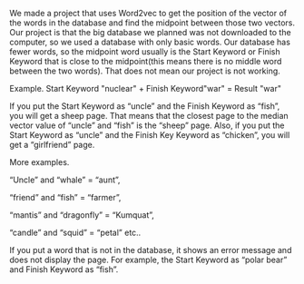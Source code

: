 We made a project that uses Word2vec to get the position of the vector of the words in the database and find the midpoint between those two vectors. Our project is that the big database we planned was not downloaded to the computer, so we used a database with only basic words. Our database has fewer words, so the midpoint word usually is the Start Keyword or Finish Keyword that is close to the midpoint(this means there is no middle word between the two words). That does not mean our project is not working.

Example. Start Keyword "nuclear" + Finish Keyword"war" = Result "war"


If you put the Start Keyword as “uncle” and the Finish Keyword as “fish”, you will get a sheep page. That means that the closest page to the median vector value of “uncle” and “fish” is the “sheep” page.
Also, if you put the Start Keyword as “uncle” and the Finish Key Keyword as “chicken”, you will get a “girlfriend” page.

More examples.

“Uncle” and “whale” = “aunt”,

“friend” and “fish” = “farmer”,

“mantis” and “dragonfly” = “Kumquat”,

“candle” and “squid” = “petal” etc..

If you put a word that is not in the database, it shows an error message and does not display the page. For example, the Start Keyword as “polar bear” and Finish Keyword as “fish”.
